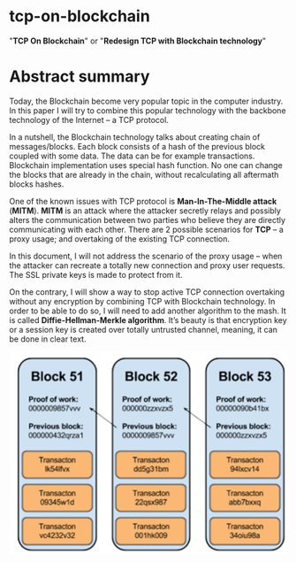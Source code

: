# tcp-on-blockchain
"**TCP On Blockchain**" or "**Redesign TCP with Blockchain technology**"

# Abstract summary
Today, the Blockchain become very popular topic in the computer industry. In this paper I will try to combine this popular technology with the backbone technology of the Internet – a TCP protocol.

In a nutshell, the Blockchain technology talks about creating chain of messages/blocks. Each block consists of a hash of the previous block coupled with some data. The data can be for example transactions. Blockchain implementation uses special hash function. No one can change the blocks that are already in the chain, without recalculating all aftermath blocks hashes.

One of the known issues with TCP protocol is **Man-In-The-Middle attack** (**MITM**). **MITM** is an attack where the attacker secretly relays and possibly alters the communication between two parties who believe they are directly communicating with each other. There are 2 possible scenarios for **TCP** – a proxy usage; and overtaking of the existing TCP connection.

In this document, I will not address the scenario of the proxy usage – when the attacker can recreate a totally new connection and proxy user requests. The SSL private keys is made to protect from it.

On the contrary, I will show a way to stop active TCP connection overtaking without any encryption by combining TCP with Blockchain technology. In order to be able to do so, I will need to add another algorithm to the mash. It is called **Diffie-Hellman-Merkle algorithm**. It’s beauty is that encryption key or a session key is created over totally untrusted channel, meaning, it can be done in clear text.

![Blockchain](https://raw.githubusercontent.com/kesem-io/tcp-on-blockchain/master/blocks.png)

